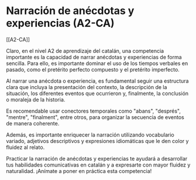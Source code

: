 
# Narración de anécdotas y experiencias (A2-CA)

[[A2-CA]]

Claro, en el nivel A2 de aprendizaje del catalán, una competencia importante es la capacidad de narrar anécdotas y experiencias de forma sencilla. Para ello, es importante dominar el uso de los tiempos verbales en pasado, como el pretérito perfecto compuesto y el pretérito imperfecto.

Al narrar una anécdota o experiencia, es fundamental seguir una estructura clara que incluya la presentación del contexto, la descripción de la situación, los diferentes eventos que ocurrieron y, finalmente, la conclusión o moraleja de la historia.

Es recomendable usar conectores temporales como "abans", "després", "mentre", "finalment", entre otros, para organizar la secuencia de eventos de manera coherente.

Además, es importante enriquecer la narración utilizando vocabulario variado, adjetivos descriptivos y expresiones idiomáticas que le den color y fluidez al relato.

Practicar la narración de anécdotas y experiencias te ayudará a desarrollar tus habilidades comunicativas en catalán y a expresarte con mayor fluidez y naturalidad. ¡Anímate a poner en práctica esta competencia!
